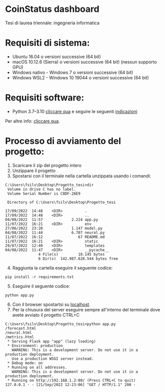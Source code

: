 # CoinStatus dashboard
Tesi di laurea triennale: ingegneria informatica

# Requisiti di sistema:
- Ubuntu 16.04 o versioni successive (64 bit)
- macOS 10.12.6 (Sierra) o versioni successive (64 bit) (nessun supporto GPU)
- Windows nativo - Windows 7 o versioni successive (64 bit)
- Windows WSL2 - Windows 10 19044 o versioni successive (64 bit)


# Requisiti software:
- Python 3.7–3.10 [cliccare qua](https://www.python.org/downloads/) e seguire le seguenti [indicazioni](https://www.youtube.com/watch?v=Kn1HF3oD19c&ab_channel=AmitThinks)

Per altre info:  [cliccare qua](https://www.tensorflow.org/install/pip#software_requirements).


# Processo di avviamento del progetto:
1. Scaricare il zip del progetto intero
2. Unzippare il progetto 
3. Spostarsi con il terminale nella cartella unzippata usando i comandi:

````
C:\Users\fsilv\Desktop\Progetto_tesi>dir
 Volume in drive C has no label.
 Volume Serial Number is C8DF-26E9

 Directory of C:\Users\fsilv\Desktop\Progetto_tesi

17/09/2022  14:48    <DIR>          .
17/09/2022  14:48    <DIR>          ..
04/08/2022  11:57             2.224 app.py
11/07/2022  16:21    <DIR>          env
27/06/2022  23:20             1.147 model.py
04/08/2022  11:44             6.707 neural.py
11/07/2022  16:12                67 README.md
11/07/2022  16:21    <DIR>          static
29/07/2022  12:40    <DIR>          templates
04/08/2022  11:47    <DIR>          __pycache__
               4 File(s)         10.145 bytes
               6 Dir(s)  142.987.628.544 bytes free
````

4. Raggiunta la cartella eseguire il seguente codice:

````
pip install -r requirements.txt
````


5. Eseguire il seguente codice:

````
python app.py
````

6. Con il browser spostartsi su [localhost](http://127.0.0.1:80). 
7. Per la chiusura del server eseguire sempre all'interno del terminale dove avete avviato il progetto CTRL+C

````
C:\Users\fsilv\Desktop\Progetto_tesi>python app.py
/forecast.html
/neural.html
/metrics.html
 * Serving Flask app "app" (lazy loading)
 * Environment: production
   WARNING: This is a development server. Do not use it in a production deployment.
   Use a production WSGI server instead.
 * Debug mode: on
 * Running on all addresses.
   WARNING: This is a development server. Do not use it in a production deployment.
 * Running on http://192.168.1.2:80/ (Press CTRL+C to quit)
127.0.0.1 - - [21/Sep/2022 12:23:06] "GET / HTTP/1.1" 200 -
````
